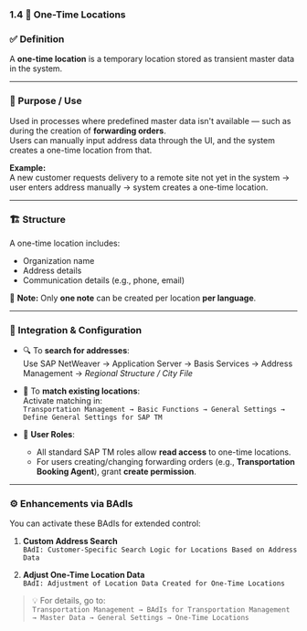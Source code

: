### 1.4 📌 One-Time Locations

### ✅ Definition  
A **one-time location** is a temporary location stored as transient master data in the system.

---

### 🚚 Purpose / Use  
Used in processes where predefined master data isn't available — such as during the creation of **forwarding orders**.  
Users can manually input address data through the UI, and the system creates a one-time location from that.

**Example:**  
A new customer requests delivery to a remote site not yet in the system → user enters address manually → system creates a one-time location.

---

### 🏗️ Structure  
A one-time location includes:
- Organization name  
- Address details  
- Communication details (e.g., phone, email)  

📝 **Note:** Only **one note** can be created per location **per language**.

---

### 🔗 Integration & Configuration  
- 🔍 To **search for addresses**:  
  Use SAP NetWeaver → Application Server → Basis Services → Address Management → *Regional Structure / City File*

- 🔁 To **match existing locations**:  
  Activate matching in:  
  `Transportation Management → Basic Functions → General Settings → Define General Settings for SAP TM`

- 🔐 **User Roles**:  
  - All standard SAP TM roles allow **read access** to one-time locations.  
  - For users creating/changing forwarding orders (e.g., **Transportation Booking Agent**), grant **create permission**.

---

### ⚙️ Enhancements via BAdIs  

You can activate these BAdIs for extended control:

1. **Custom Address Search**  
   `BAdI: Customer-Specific Search Logic for Locations Based on Address Data`

2. **Adjust One-Time Location Data**  
   `BAdI: Adjustment of Location Data Created for One-Time Locations`

> 💡 For details, go to:  
> `Transportation Management → BAdIs for Transportation Management → Master Data → General Settings → One-Time Locations`

